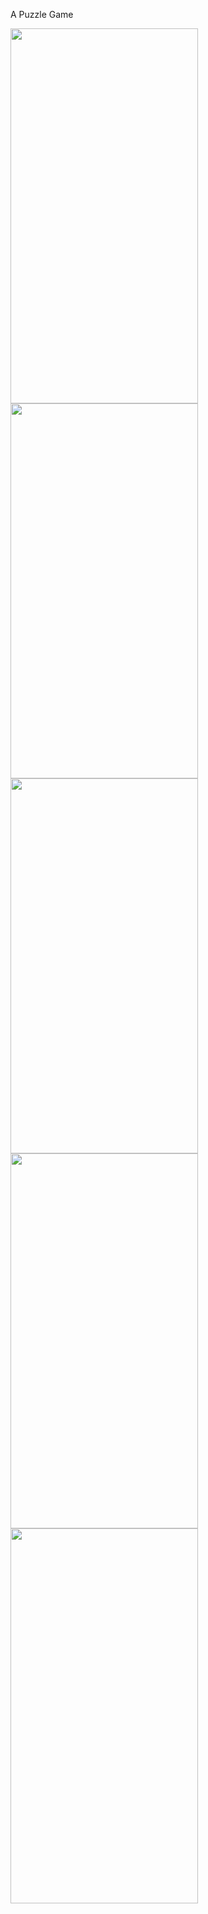 A Puzzle Game

<img src="https://user-images.githubusercontent.com/80210946/210120397-1164b82f-f25f-47a6-8481-835ef3c74955.jpg" width="300" height="600" />
<img src="https://user-images.githubusercontent.com/80210946/210120404-fef41633-8a2b-4acf-a6bc-bc759710714b.jpg" width="300" height="600" />
<img src="https://user-images.githubusercontent.com/80210946/210120408-031df16a-b75e-4e72-b3b5-4d2535104fc6.jpg" width="300" height="600" />
<img src="https://user-images.githubusercontent.com/80210946/210120409-13c42f7b-9b91-498d-ab43-e3ad244e7e51.jpg" width="300" height="600" />
<img src="https://user-images.githubusercontent.com/80210946/210120413-4c645cd3-812a-4793-8fdc-c2c9f76121d0.jpg" width="300" height="600" />
